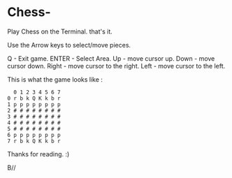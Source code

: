 # Chess-
Play Chess on the Terminal. that's it.

Use the Arrow keys to select/move pieces.

Q - Exit game.
ENTER - Select Area.
Up - move cursor up.
Down - move cursor down.
Right - move cursor to the right.
Left - move cursor to the left.

This is what the game looks like : 

```
  0 1 2 3 4 5 6 7
0 r b k Q K k b r 
1 p p p p p p p p 
2 # # # # # # # #
3 # # # # # # # #
4 # # # # # # # #
5 # # # # # # # #
6 p p p p p p p p 
7 r b k Q K k b r
```

Thanks for reading. :)

B//
